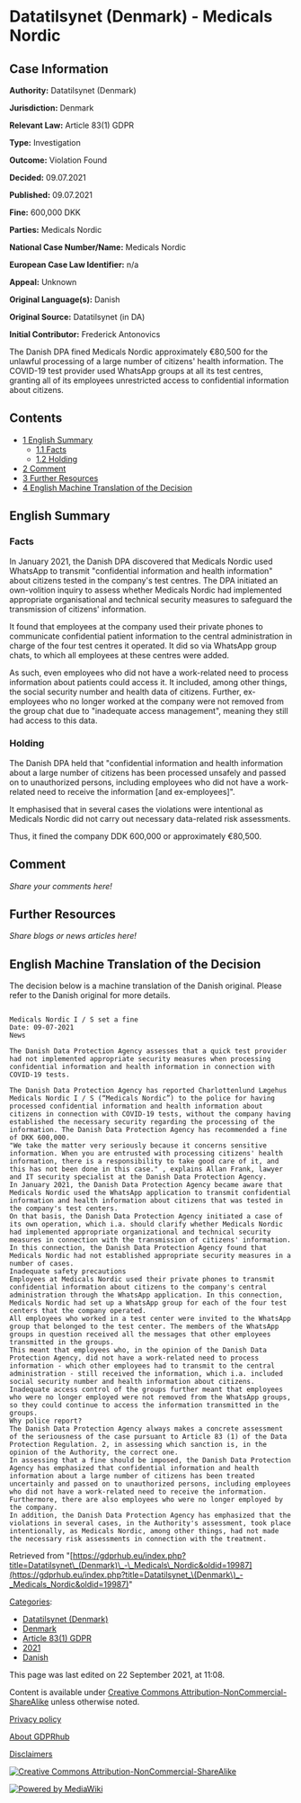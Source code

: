 # Datatilsynet (Denmark) - Medicals Nordic

## Case Information

**Authority:** Datatilsynet (Denmark)

**Jurisdiction:** Denmark

**Relevant Law:** Article 83(1) GDPR

**Type:** Investigation

**Outcome:** Violation Found

**Decided:** 09.07.2021

**Published:** 09.07.2021

**Fine:** 600,000 DKK

**Parties:** Medicals Nordic

**National Case Number/Name:** Medicals Nordic

**European Case Law Identifier:** n/a

**Appeal:** Unknown

**Original Language(s):** Danish

**Original Source:** Datatilsynet (in DA)

**Initial Contributor:** Frederick Antonovics

The Danish DPA fined Medicals Nordic approximately €80,500 for the unlawful processing of a large number of citizens' health information. The COVID-19 test provider used WhatsApp groups at all its test centres, granting all of its employees unrestricted access to confidential information about citizens.

## Contents

*   [1 English Summary](#English_Summary)
    *   [1.1 Facts](#Facts)
    *   [1.2 Holding](#Holding)
*   [2 Comment](#Comment)
*   [3 Further Resources](#Further_Resources)
*   [4 English Machine Translation of the Decision](#English_Machine_Translation_of_the_Decision)

## English Summary

### Facts

In January 2021, the Danish DPA discovered that Medicals Nordic used WhatsApp to transmit "confidential information and health information" about citizens tested in the company's test centres. The DPA initiated an own-volition inquiry to assess whether Medicals Nordic had implemented appropriate organisational and technical security measures to safeguard the transmission of citizens' information.

It found that employees at the company used their private phones to communicate confidential patient information to the central administration in charge of the four test centres it operated. It did so via WhatsApp group chats, to which all employees at these centres were added.

As such, even employees who did not have a work-related need to process information about patients could access it. It included, among other things, the social security number and health data of citizens. Further, ex-employees who no longer worked at the company were not removed from the group chat due to "inadequate access management", meaning they still had access to this data.

### Holding

The Danish DPA held that "confidential information and health information about a large number of citizens has been processed unsafely and passed on to unauthorized persons, including employees who did not have a work-related need to receive the information \[and ex-employees\]".

It emphasised that in several cases the violations were intentional as Medicals Nordic did not carry out necessary data-related risk assessments.

Thus, it fined the company DDK 600,000 or approximately €80,500.

## Comment

_Share your comments here!_

## Further Resources

_Share blogs or news articles here!_

## English Machine Translation of the Decision

The decision below is a machine translation of the Danish original. Please refer to the Danish original for more details.

```

Medicals Nordic I / S set a fine
Date: 09-07-2021
News

The Danish Data Protection Agency assesses that a quick test provider had not implemented appropriate security measures when processing confidential information and health information in connection with COVID-19 tests.

The Danish Data Protection Agency has reported Charlottenlund Lægehus Medicals Nordic I / S (“Medicals Nordic”) to the police for having processed confidential information and health information about citizens in connection with COVID-19 tests, without the company having established the necessary security regarding the processing of the information. The Danish Data Protection Agency has recommended a fine of DKK 600,000.
"We take the matter very seriously because it concerns sensitive information. When you are entrusted with processing citizens' health information, there is a responsibility to take good care of it, and this has not been done in this case." , explains Allan Frank, lawyer and IT security specialist at the Danish Data Protection Agency.
In January 2021, the Danish Data Protection Agency became aware that Medicals Nordic used the WhatsApp application to transmit confidential information and health information about citizens that was tested in the company's test centers.
On that basis, the Danish Data Protection Agency initiated a case of its own operation, which i.a. should clarify whether Medicals Nordic had implemented appropriate organizational and technical security measures in connection with the transmission of citizens' information.
In this connection, the Danish Data Protection Agency found that Medicals Nordic had not established appropriate security measures in a number of cases.
Inadequate safety precautions
Employees at Medicals Nordic used their private phones to transmit confidential information about citizens to the company's central administration through the WhatsApp application. In this connection, Medicals Nordic had set up a WhatsApp group for each of the four test centers that the company operated.
All employees who worked in a test center were invited to the WhatsApp group that belonged to the test center. The members of the WhatsApp groups in question received all the messages that other employees transmitted in the groups.
This meant that employees who, in the opinion of the Danish Data Protection Agency, did not have a work-related need to process information - which other employees had to transmit to the central administration - still received the information, which i.a. included social security number and health information about citizens.
Inadequate access control of the groups further meant that employees who were no longer employed were not removed from the WhatsApp groups, so they could continue to access the information transmitted in the groups.
Why police report?
The Danish Data Protection Agency always makes a concrete assessment of the seriousness of the case pursuant to Article 83 (1) of the Data Protection Regulation. 2, in assessing which sanction is, in the opinion of the Authority, the correct one.
In assessing that a fine should be imposed, the Danish Data Protection Agency has emphasized that confidential information and health information about a large number of citizens has been treated uncertainly and passed on to unauthorized persons, including employees who did not have a work-related need to receive the information. Furthermore, there are also employees who were no longer employed by the company.
In addition, the Danish Data Protection Agency has emphasized that the violations in several cases, in the Authority's assessment, took place intentionally, as Medicals Nordic, among other things, had not made the necessary risk assessments in connection with the treatment.

```

Retrieved from "[https://gdprhub.eu/index.php?title=Datatilsynet\_(Denmark)\_-\_Medicals\_Nordic&oldid=19987](https://gdprhub.eu/index.php?title=Datatilsynet_\(Denmark\)_-_Medicals_Nordic&oldid=19987)"

[Categories](/index.php?title=Special:Categories "Special:Categories"):

*   [Datatilsynet (Denmark)](/index.php?title=Category:Datatilsynet_\(Denmark\) "Category:Datatilsynet (Denmark)")
*   [Denmark](/index.php?title=Category:Denmark "Category:Denmark")
*   [Article 83(1) GDPR](/index.php?title=Category:Article_83\(1\)_GDPR "Category:Article 83(1) GDPR")
*   [2021](/index.php?title=Category:2021 "Category:2021")
*   [Danish](/index.php?title=Category:Danish "Category:Danish")

This page was last edited on 22 September 2021, at 11:08.

Content is available under [Creative Commons Attribution-NonCommercial-ShareAlike](https://creativecommons.org/licenses/by-nc-sa/4.0/) unless otherwise noted.

[Privacy policy](/index.php?title=GDPRhub:Privacy_policy)

[About GDPRhub](/index.php?title=GDPRhub:About)

[Disclaimers](/index.php?title=GDPRhub:General_disclaimer)

[![Creative Commons Attribution-NonCommercial-ShareAlike](/resources/assets/licenses/cc-by-nc-sa.png)](https://creativecommons.org/licenses/by-nc-sa/4.0/)

[![Powered by MediaWiki](/resources/assets/poweredby_mediawiki_88x31.png)](https://www.mediawiki.org/)